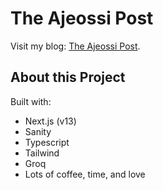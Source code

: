 # The Ajeossi Post

Visit my blog: [The Ajeossi Post](https://ajeossipost.com/).

## About this Project

Built with:

-   Next.js (v13)
-   Sanity
-   Typescript
-   Tailwind
-   Groq
-   Lots of coffee, time, and love
